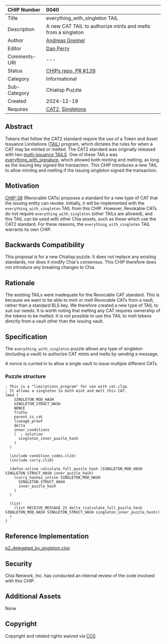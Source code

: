 CHIP Number   | 0040
:-------------|:----
Title         | everything_with_singleton TAIL
Description   | A new CAT TAIL to authorize mints and melts from a singleton
Author        | [Andreas Greimel](https://github.com/greimela)
Editor        | [Dan Perry](https://github.com/danieljperry)
Comments-URI  | ---
Status        | [CHIPs repo, PR #139](https://github.com/Chia-Network/chips/pull/139)
Category      | Informational
Sub-Category  | Chialisp Puzzle 
Created       | 2024-12-19
Requires      | [CAT2](https://chialisp.com/cats/), [Singletons](https://chialisp.com/singletons/)

## Abstract

Tokens that follow the CAT2 standard require the use of a Token and Asset Issuance Limitations ([TAIL](https://chialisp.com/cats/#tail)) program, which dictates the rules for when a CAT may be minted or melted. The CAT2 standard was originally released with two [multi-issuance TAILS](https://chialisp.com/cats/#multi). One of these TAILs was [everything_with_signature](https://github.com/Chia-Network/chia-blockchain/blob/fad414132e6950e79e805629427af76bf9ddcbc5/chia/wallet/puzzles/everything_with_signature.clvm), which allowed both minting and melting, as long as the issuing key signed the transaction. This CHIP introduces a new TAIL to allow minting and melting if the issuing _singleton_ signed the transaction.

## Motivation

[CHIP-38](https://github.com/Chia-Network/chips/pull/136) (Revocable CATs) proposes a standard for a new type of CAT that the issuing entity can revoke. Initially, it will be implemented with the `everything_with_singleton` TAIL from this CHIP. However, Revokable CATs do not require `everything_with_singleton` (other TAILs are allowed), and this TAIL can be used with other Chia assets, such as those which use the CAT2 standard. For these reasons, the `everything_with_singleton` TAIL warrants its own CHIP. 

## Backwards Compatibility

This proposal is for a new Chialisp puzzle. It does not replace any existing standards, nor does it modify Chia's consensus. This CHIP therefore does not introduce any breaking changes to Chia.

## Rationale

The existing TAILs were inadequate for the Revocable CAT standard. This is because we want to be able to mint or melt Revocable CATs from a vault, rather than a standard BLS key. We therefore created a new type of TAIL to suit our needs. It is worth noting that melting any CAT requires ownership of the tokens to be melted. It is not possible to use this TAIL to melt tokens directly from a vault other than the issuing vault.

## Specification

The `everything_with_singleton` puzzle allows any type of singleton (including a vault) to authorize CAT mints and melts by sending a message.

A nonce is curried in to allow a single vault to issue multiple different CATs.

### Puzzle structure

```
; This is a "limitations_program" for use with cat.clsp.
; It allows a singleton to both mint and melt this CAT.
(mod (
    SINGLETON_MOD_HASH
    SINGLETON_STRUCT_HASH
    NONCE
    Truths
    parent_is_cat
    lineage_proof
    delta
    inner_conditions
    (  ; solution
      singleton_inner_puzzle_hash
    )
  )

  (include condition_codes.clib)
  (include curry.clib)

  (defun-inline calculate_full_puzzle_hash (SINGLETON_MOD_HASH SINGLETON_STRUCT_HASH inner_puzzle_hash)
    (curry_hashes_inline SINGLETON_MOD_HASH
      SINGLETON_STRUCT_HASH
      inner_puzzle_hash
    )
  )

  (list
    (list RECEIVE_MESSAGE 23 delta (calculate_full_puzzle_hash SINGLETON_MOD_HASH SINGLETON_STRUCT_HASH singleton_inner_puzzle_hash))
  )
)
```

## Reference Implementation

[p2_delegated_by_singleton.clsp](https://github.com/greimela/chia-blockchain/blob/b29d87fcbecf817bb0eda9c4bd8e823facf5a359/chia/wallet/revocable_cats/p2_delegated_by_singleton.clsp)

## Security

Chia Network, Inc. has conducted an internal review of the code involved with this CHIP.

## Additional Assets
None

## Copyright
Copyright and related rights waived via [CC0](https://creativecommons.org/publicdomain/zero/1.0/).
